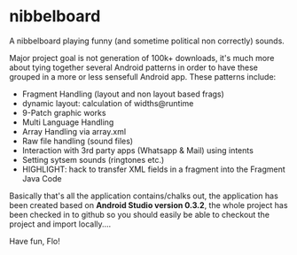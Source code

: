 # nibbelboard

A nibbelboard playing funny (and sometime political non correctly) sounds.

  


Major project goal is not generation of 100k+ downloads, it's much more about tying together several Android patterns in order to have these grouped in a more or less sensefull Android app. These patterns include:

  


  * Fragment Handling (layout and non layout based frags)
  * dynamic layout: calculation of widths@runtime
  * 9-Patch graphic works
  * Multi Language Handling
  * Array Handling via array.xml
  * Raw file handling (sound files)
  * Interaction with 3rd party apps (Whatsapp & Mail) using intents
  * Setting sytsem sounds (ringtones etc.)
  * HIGHLIGHT: hack to transfer XML fields in a fragment into the Fragment Java Code

Basically that's all the application contains/chalks out, the application has been created based on **Android Studio version 0.3.2**, the whole project has been checked in to github so you should easily be able to checkout the project and import locally....

  


Have fun, Flo!